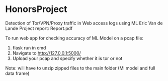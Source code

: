 # HonorsProject
Detection of Tor/VPN/Proxy traffic in Web access logs using ML
Eric Van de Lande
Project report: Report.pdf

To run web app for checking accuracy of ML Model on a pcap file:
1. flask run in cmd
2. Navigate to http://127.0.0.1:5000/ 
3. Upload your pcap and specify whether it is tor or not

Note: will have to unzip zipped files to the main folder (Ml model and full data frame)

